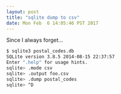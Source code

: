 ```yaml
---
layout: post
title: "sqlite dump to csv"
date: Mon Feb  6 14:05:46 PST 2017
---
```


Since I always forget...

```bash
$ sqlite3 postal_codes.db
SQLite version 3.8.5 2014-08-15 22:37:57
Enter ".help" for usage hints.
sqlite> .mode csv
sqlite> .output foo.csv
sqlite> .dump postal_codes
sqlite> ^D
```
